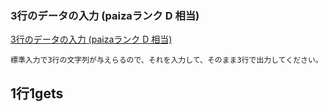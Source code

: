 ### 3行のデータの入力 (paizaランク D 相当)

[3行のデータの入力 (paizaランク D 相当)](https://paiza.jp/works/mondai/stdin/stdin_3_line?language_uid=ruby)

```
標準入力で3行の文字列が与えらるので、それを入力して、そのまま3行で出力してください。
```


## 1行1gets
